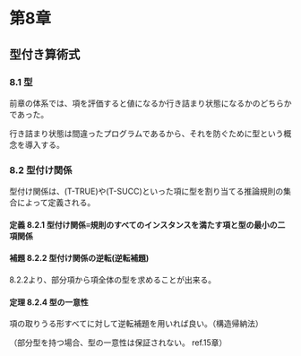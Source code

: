# 第8章
## 型付き算術式
### 8.1 型
前章の体系では、項を評価すると値になるか行き詰まり状態になるかのどちらかであった。

行き詰まり状態は間違ったプログラムであるから、それを防ぐために型という概念を導入する。

### 8.2 型付け関係

型付け関係は、(T-TRUE)や(T-SUCC)といった項に型を割り当てる推論規則の集合によって定義される。

#### 定義 8.2.1 型付け関係≡規則のすべてのインスタンスを満たす項と型の最小の二項関係

#### 補題 8.2.2 型付け関係の逆転(逆転補題)
8.2.2より、部分項から項全体の型を求めることが出来る。

#### 定理 8.2.4 型の一意性
項の取りうる形すべてに対して逆転補題を用いれば良い。（構造帰納法）

（部分型を持つ場合、型の一意性は保証されない。 ref.15章）

